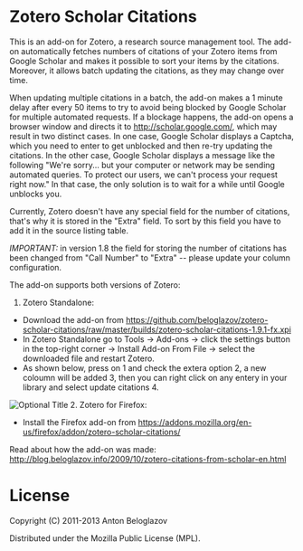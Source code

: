 # Zotero Scholar Citations

This is an add-on for Zotero, a research source management tool. The add-on automatically fetches numbers of citations of your Zotero items from Google Scholar and makes it possible to sort your items by the citations. Moreover, it allows batch updating the citations, as they may change over time.

When updating multiple citations in a batch, the add-on makes a 1 minute delay after every 50 items to try to avoid being blocked by Google Scholar for multiple automated requests. If a blockage happens, the add-on opens a browser window and directs it to http://scholar.google.com/, which may result in two distinct cases. In one case, Google Scholar displays a Captcha, which you need to enter to get unblocked and then re-try updating the citations. In the other case, Google Scholar displays a message like the following "We're sorry... but your computer or network may be sending automated queries. To protect our users, we can't process your request right now." In that case, the only solution is to wait for a while until Google unblocks you.

Currently, Zotero doesn't have any special field for the number of citations, that's why it is stored in the "Extra" field. To sort by this field you have to add it in the source listing table.

*IMPORTANT:* in version 1.8 the field for storing the number of citations has been changed from "Call Number" to "Extra" -- please update your column configuration.

The add-on supports both versions of Zotero:

1. Zotero Standalone:
  - Download the add-on from https://github.com/beloglazov/zotero-scholar-citations/raw/master/builds/zotero-scholar-citations-1.9.1-fx.xpi
  - In Zotero Standalone go to Tools -> Add-ons -> click the settings button in the top-right corner -> Install Add-on From File -> select the downloaded file and restart Zotero.
  - As shown below, press on 1 and check the extera option 2, a new coloumn will be added 3, then you can right click on any entery in your library and select update citations 4.
  
  ![]([IMG]http://i63.tinypic.com/2mpde1w.jpg[/IMG]?raw=true "Optional Title")
2. Zotero for Firefox:
  - Install the Firefox add-on from https://addons.mozilla.org/en-us/firefox/addon/zotero-scholar-citations/

Read about how the add-on was made: http://blog.beloglazov.info/2009/10/zotero-citations-from-scholar-en.html

# License

Copyright (C) 2011-2013 Anton Beloglazov

Distributed under the Mozilla Public License (MPL).
